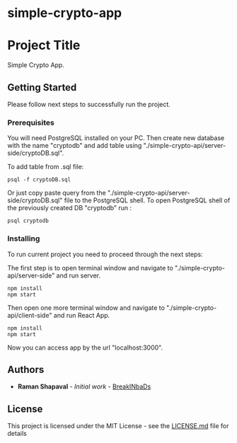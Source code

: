 # simple-crypto-app
# Project Title

Simple Crypto App.

## Getting Started

Please follow next steps to successfully run the project.

### Prerequisites

You will need PostgreSQL installed on your PC.
Then create new database with the name "cryptodb" and add table using "./simple-crypto-api/server-side/cryptoDB.sql".

To add table from .sql file:
```
psql -f cryptoDB.sql
```
Or just copy paste query from the "./simple-crypto-api/server-side/cryptoDB.sql" file to the PostgreSQL shell.
To open PostgreSQL shell of the previously created DB  "cryptodb" run :

```
psql cryptodb
```


### Installing

To run current project you need to proceed through the next steps:

The first step is to open terminal window and navigate to "./simple-crypto-api/server-side" and run server.
```
npm install
npm start
```

Then open one more terminal window and navigate to "./simple-crypto-api/client-side" and run React App.

```
npm install
npm start
```

Now you can access app by the url "localhost:3000".

## Authors

* **Raman Shapaval** - *Initial work* - [BreakINbaDs](https://github.com/BreakINbaDs)


## License

This project is licensed under the MIT License - see the [LICENSE.md](LICENSE.md) file for details
